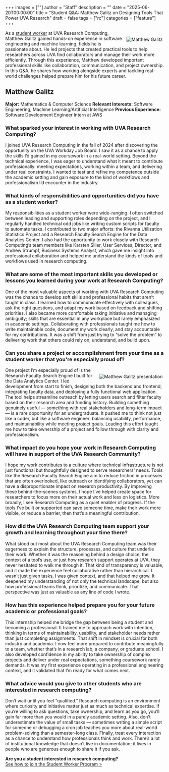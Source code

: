 +++
images = [""]
author = "Staff"
description = ""
date = "2025-06-20T00:00:00"
title = "Student Q&A: Matthew Galitz on Designing Tools That Power UVA Research"
draft = false
tags = ["rc"]
categories = ["feature"]
+++

<img src="/images/2025-students/matthew-1.png" alt="Matthew Galitz" style="max-width:50%;margin:5px;margin-top:20px;float:right;">

As a [student worker](https://www.rc.virginia.edu/about/students/) at UVA Research Computing, Matthew Galitz gained hands-on experience in software engineering and machine learning, fields he is passionate about. He led projects that created practical tools to help researchers across UVA find collaborators and manage their work more efficiently. Through this experience, Matthew developed important professional skills like collaboration, communication, and project ownership. In this Q&A, he shares how working alongside experts and tackling real-world challenges helped prepare him for his future career.

## Matthew Galitz 

__Major:__ Mathematics & Computer Science 
__Relevant Interests:__ Software Engineering, Machine Learning/Artificial Intelligence 
__Previous Experience:__ Software Development Engineer Intern at AWS 
 
### What sparked your interest in working with UVA Research Computing?  

I joined UVA Research Computing in the fall of 2024 after discovering the opportunity on the UVA Workday Job Board. I saw it as a chance to apply the skills I’d gained in my coursework in a real-world setting. Beyond the technical experience, I was eager to understand what it meant to contribute professionally: meeting expectations, working within a team, and delivering under real constraints. I wanted to test and refine my competence outside the academic setting and gain exposure to the kind of workflows and professionalism I’d encounter in the industry. 
 
### What kinds of responsibilities and opportunities did you have as a student worker?  

My responsibilities as a student worker were wide-ranging. I often switched between leading and supporting roles depending on the project, and I regularly handled technical odd jobs like writing custom scripts for faculty to automate tasks. I contributed to two major efforts: the Rivanna Utilization Statistics Project and a Research Faculty Search Engine for the Data Analytics Center. I also had the opportunity to work closely with Research Computing’s team members like Karsten Siller, User Services, Director, and Andrew Strumpf, Business Systems Analyst, which gave me insight into professional collaboration and helped me understand the kinds of tools and workflows used in research computing. 
 
### What are some of the most important skills you developed or lessons you learned during your work at Research Computing?  

One of the most valuable aspects of working with UVA Research Computing was the chance to develop soft skills and professional habits that aren’t taught in class. I learned how to communicate effectively with colleagues, ask the right questions, and adapt my work based on feedback and shifting priorities. I also became more comfortable taking initiative and managing ambiguity; skills that are essential in any workplace but rarely emphasized in academic settings. Collaborating with professionals taught me how to write maintainable code, document my work clearly, and stay accountable for my contributions. It was a shift from just trying to “solve the problem” to delivering work that others could rely on, understand, and build upon. 

### Can you share a project or accomplishment from your time as a student worker that you're especially proud of?

<img src="/images/2025-students/matthew-2.png" alt="Matthew Galitz presentation" style="max-width:50%;margin:5px;margin-top:20px;float:right;">

One project I’m especially proud of is the Research Faculty Search Engine I built for the Data Analytics Center. I led development from start to finish, designing both the backend and frontend, integrating faculty data, and deploying a fully functional web application. The tool helps streamline outreach by letting users search and filter faculty based on their research area and funding history. Building something genuinely useful — something with real stakeholders and long-term impact — is a rare opportunity for an undergraduate. It pushed me to think not just like a coder, but like a software engineer: balancing usability, performance, and maintainability while meeting project goals. Leading this effort taught me how to take ownership of a project and follow through with clarity and professionalism.

### What impact do you hope your work in Research Computing will have in support of the UVA Research Community? 

I hope my work contributes to a culture where technical infrastructure is not just functional but thoughtfully designed to serve researchers' needs. Tools like the Research Faculty Search Engine aim to reduce friction in processes that are often overlooked, like outreach or identifying collaborators, yet can have a disproportionate impact on research productivity. By improving these behind-the-scenes systems, I hope I’ve helped create space for researchers to focus more on their actual work and less on logistics. More broadly, I see Research Computing as a quiet enabler of progress. If the tools I’ve built or supported can save someone time, make their work more visible, or reduce a barrier, then that’s a meaningful contribution. 
 
### How did the UVA Research Computing team support your growth and learning throughout your time there?  

What stood out most about the UVA Research Computing team was their eagerness to explain the structure, processes, and culture that underlie their work. Whether it was the reasoning behind a design choice, the context of a tool’s use, or just how research support operates at UVA, they never hesitated to walk me through it. That kind of transparency is valuable, and it made the experience feel collaborative rather than hierarchical. I wasn’t just given tasks, I was given context, and that helped me grow. It deepened my understanding of not only the technical landscape, but also how professional teams think, prioritize, and communicate. That perspective was just as valuable as any line of code I wrote. 
 
### How has this experience helped prepare you for your future academic or professional goals?  
 
This internship helped me bridge the gap between being a student and becoming a professional. It trained me to approach work with intention, thinking in terms of maintainability, usability, and stakeholder needs rather than just completing assignments. That shift in mindset is crucial for both industry and academia. I now feel more prepared to contribute meaningfully to a team, whether that’s in a research lab, a company, or graduate school. I also developed confidence in my ability to take ownership of complex projects and deliver under real expectations, something coursework rarely demands. It was my first experience operating in a professional engineering context, and it validated that I’m ready for what comes next. 
 
### What advice would you give to other students who are interested in research computing?  

Don’t wait until you feel “qualified.” Research computing is an environment where curiosity and initiative matter just as much as technical expertise. If you’re willing to ask questions, take ownership, and learn as you go, you’ll gain far more than you would in a purely academic setting. Also, don’t underestimate the value of small tasks — sometimes writing a simple script for someone or debugging a cron job teaches you more about real-world problem-solving than a semester-long class. Finally, treat every interaction as a chance to understand how professionals think and work. There’s a lot of institutional knowledge that doesn’t live in documentation; it lives in people who are generous enough to share it if you ask. 

__Are you a student interested in research computing?__  
[See how to join the Student Worker Program >](https://www.rc.virginia.edu/about/students/)